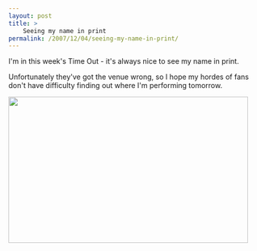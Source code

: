 ```yaml
---
layout: post
title: >
    Seeing my name in print
permalink: /2007/12/04/seeing-my-name-in-print/
---
```

I'm in this week's Time Out - it's always nice to see my name in print.

Unfortunately they've got the venue wrong, so I hope my hordes of fans don't have difficulty finding out where I'm performing tomorrow.

<a href="http://alexwarrenblog.files.wordpress.com/2007/12/timeout.jpg"><img class="alignnone size-full wp-image-536" alt="" src="http://alexwarrenblog.files.wordpress.com/2007/12/timeout.jpg" width="474" height="290" /></a>